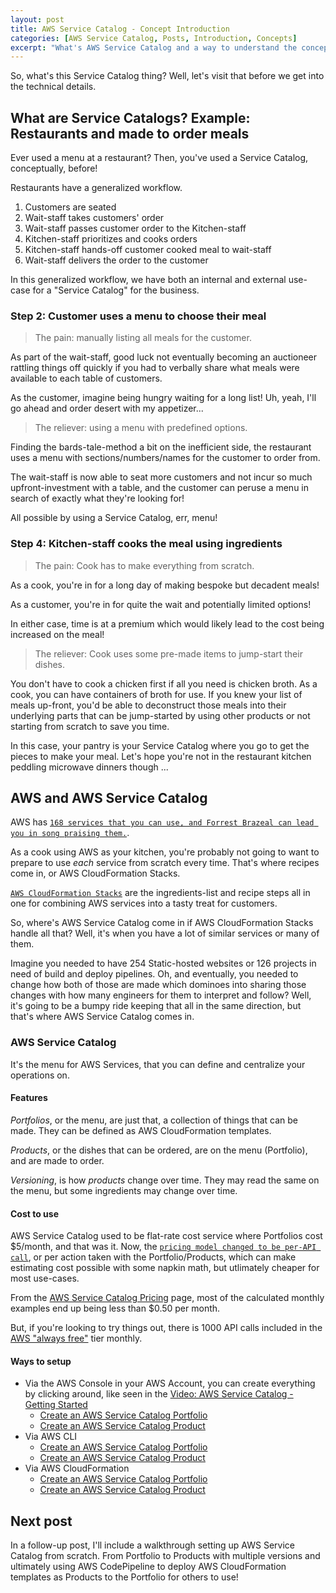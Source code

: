 ```yaml
---
layout: post
title: AWS Service Catalog - Concept Introduction
categories: [AWS Service Catalog, Posts, Introduction, Concepts]
excerpt: "What's AWS Service Catalog and a way to understand the concept before using it."
---
```


So, what's this Service Catalog thing? Well, let's visit that before we get into the technical details.

## What are Service Catalogs? Example: Restaurants and made to order meals

Ever used a menu at a restaurant? Then, you've used a Service Catalog, conceptually, before!

Restaurants have a generalized workflow.

1. Customers are seated 
2. Wait-staff takes customers' order
3. Wait-staff passes customer order to the Kitchen-staff 
4. Kitchen-staff prioritizes and cooks orders 
5. Kitchen-staff hands-off customer cooked meal to wait-staff
6. Wait-staff delivers the order to the customer

In this generalized workflow, we have both an internal and external use-case for a "Service Catalog" for the business.

### Step 2: Customer uses a menu to choose their meal

> The pain: manually listing all meals for the customer.

As part of the wait-staff, good luck not eventually becoming an auctioneer rattling things off quickly if you had to verbally share what meals were available to each table of customers.

As the customer, imagine being hungry waiting for a long list! Uh, yeah, I'll go ahead and order desert with my appetizer...

> The reliever: using a menu with predefined options.

Finding the bards-tale-method a bit on the inefficient side, the restaurant uses a menu with sections/numbers/names for the customer to order from. 

The wait-staff is now able to seat more customers and not incur so much upfront-investment with a table, and the customer can peruse a menu in search of exactly what they're looking for!

All possible by using a Service Catalog, err, menu!

### Step 4: Kitchen-staff cooks the meal using ingredients

> The pain: Cook has to make everything from scratch.

As a cook, you're in for a long day of making bespoke but decadent meals! 

As a customer, you're in for quite the wait and potentially limited options!

In either case, time is at a premium which would likely lead to the cost being increased on the meal!

> The reliever: Cook uses some pre-made items to jump-start their dishes.

You don't have to cook a chicken first if all you need is chicken broth. As a cook, you can have containers of broth for use. If you knew your list of meals up-front, you'd be able to deconstruct those meals into their underlying parts that can be jump-started by using other products or not starting from scratch to save you time.  

In this case, your pantry is your Service Catalog where you go to get the pieces to make your meal. Let's hope you're not in the restaurant kitchen peddling microwave dinners though ...

## AWS and AWS Service Catalog

AWS has [`168 services that you can use, and Forrest Brazeal can lead you in song praising them.`](https://youtu.be/BtJAsvJOlhM). 

As a cook using AWS as your kitchen, you're probably not going to want to prepare to use *each* service from scratch every time. That's where recipes come in, or AWS CloudFormation Stacks.

[`AWS CloudFormation Stacks`](https://docs.aws.amazon.com/AWSCloudFormation/latest/UserGuide/Welcome.html) are the ingredients-list and recipe steps all in one for combining AWS services into a tasty treat for customers.

So, where's AWS Service Catalog come in if AWS CloudFormation Stacks handle all that? Well, it's when you have a lot of similar services or many of them.

Imagine you needed to have 254 Static-hosted websites or 126 projects in need of build and deploy pipelines. Oh, and eventually, you needed to change how both of those are made which dominoes into sharing those changes with how many engineers for them to interpret and follow? Well, it's going to be a bumpy ride keeping that all in the same direction, but that's where AWS Service Catalog comes in.

### AWS Service Catalog 

It's the menu for AWS Services, that you can define and centralize your operations on.

#### Features 

_Portfolios_, or the menu, are just that, a collection of things that can be made. They can be defined as AWS CloudFormation templates.

_Products_, or the dishes that can be ordered, are on the menu (Portfolio), and are made to order.

_Versioning_, is how _products_ change over time. They may read the same on the menu, but some ingredients may change over time.

#### Cost to use 

AWS Service Catalog used to be flat-rate cost service where Portfolios cost $5/month, and that was it. Now, the [`pricing model changed to be per-API call`](https://aws.amazon.com/servicecatalog/pricing/), or per action taken with the Portfolio/Products, which can make estimating cost possible with some napkin math, but utlimately cheaper for most use-cases.

From the [AWS Service Catalog Pricing](https://aws.amazon.com/servicecatalog/pricing/) page, most of the calculated monthly examples end up being less than $0.50 per month.

But, if you're looking to try things out, there is 1000 API calls included in the [AWS "always free"](https://aws.amazon.com/free/?all-free-tier.sort-by=item.additionalFields.SortRank&all-free-tier.sort-order=asc&awsf.Free%20Tier%20Types=tier%23always-free&awsf.Free%20Tier%20Categories=categories%23mgmttools&all-free-tier.q=service%2Bcatalog&all-free-tier.q_operator=AND) tier monthly.

#### Ways to setup

- Via the AWS Console in your AWS Account, you can create everything by clicking around, like seen in the [Video: AWS Service Catalog - Getting Started](https://www.youtube.com/watch?v=A9kKy6WhqVA) 
    - [Create an AWS Service Catalog Portfolio](https://docs.aws.amazon.com/servicecatalog/latest/adminguide/getstarted-portfolio.html)
    - [Create an AWS Service Catalog Product](https://docs.aws.amazon.com/servicecatalog/latest/adminguide/getstarted-product.html)
- Via AWS CLI
    - [Create an AWS Service Catalog Portfolio](https://docs.aws.amazon.com/cli/latest/reference/servicecatalog/create-portfolio.html)
    - [Create an AWS Service Catalog Product](https://docs.aws.amazon.com/cli/latest/reference/servicecatalog/create-product.html)
- Via AWS CloudFormation
    - [Create an AWS Service Catalog Portfolio](https://docs.aws.amazon.com/AWSCloudFormation/latest/UserGuide/aws-resource-servicecatalog-portfolio.html)
    - [Create an AWS Service Catalog Product](https://docs.aws.amazon.com/AWSCloudFormation/latest/UserGuide/aws-resource-servicecatalog-cloudformationproduct.html)


## Next post 

In a follow-up post, I'll include a walkthrough setting up AWS Service Catalog from scratch. From Portfolio to Products with multiple versions and ultimately using AWS CodePipeline to deploy AWS CloudFormation templates as Products to the Portfolio for others to use!